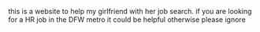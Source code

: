 this is a website to help my girlfriend with her job search. if you are looking for a HR job in the DFW metro it could be helpful otherwise please ignore
